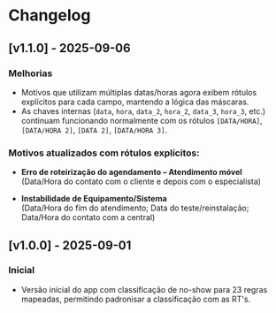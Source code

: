 # Changelog

## [v1.1.0] - 2025-09-06
### Melhorias
- Motivos que utilizam múltiplas datas/horas agora exibem rótulos explícitos para cada campo, mantendo a lógica das máscaras.
- As chaves internas (`data`, `hora`, `data_2`, `hora_2`, `data_3`, `hora_3`, etc.) continuam funcionando normalmente com os rótulos `[DATA/HORA]`, `[DATA/HORA 2]`, `[DATA 2]`, `[DATA/HORA 3]`.

### Motivos atualizados com rótulos explícitos:
- **Erro de roteirização do agendamento – Atendimento móvel**  
  (Data/Hora do contato com o cliente e depois com o especialista)

- **Instabilidade de Equipamento/Sistema**  
  (Data/Hora do fim do atendimento; Data do teste/reinstalação; Data/Hora do contato com a central)

## [v1.0.0] - 2025-09-01
### Inicial
- Versão inicial do app com classificação de no-show para 23 regras mapeadas, permitindo padronisar a classificação com as RT's.

